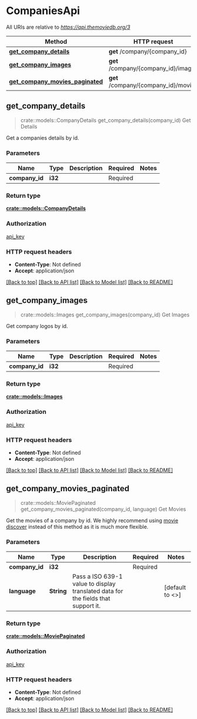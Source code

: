 # CompaniesApi

All URIs are relative to *https://api.themoviedb.org/3*

Method | HTTP request | Description
------------- | ------------- | -------------
[**get_company_details**](CompaniesApi.md#get_company_details) | **get** /company/{company_id} | Get Details
[**get_company_images**](CompaniesApi.md#get_company_images) | **get** /company/{company_id}/images | Get Images
[**get_company_movies_paginated**](CompaniesApi.md#get_company_movies_paginated) | **get** /company/{company_id}/movies | Get Movies



## get_company_details

> crate::models::CompanyDetails get_company_details(company_id)
Get Details

Get a companies details by id.

### Parameters


Name | Type | Description  | Required | Notes
------------- | ------------- | ------------- | ------------- | -------------
**company_id** | **i32** |  | Required | 

### Return type

[**crate::models::CompanyDetails**](CompanyDetails.md)

### Authorization

[api_key](../README.md#api_key)

### HTTP request headers

- **Content-Type**: Not defined
- **Accept**: application/json

[[Back to top]](#) [[Back to API list]](../README.md#documentation-for-api-endpoints) [[Back to Model list]](../README.md#documentation-for-models) [[Back to README]](../README.md)


## get_company_images

> crate::models::Images get_company_images(company_id)
Get Images

Get company logos by id.

### Parameters


Name | Type | Description  | Required | Notes
------------- | ------------- | ------------- | ------------- | -------------
**company_id** | **i32** |  | Required | 

### Return type

[**crate::models::Images**](Images.md)

### Authorization

[api_key](../README.md#api_key)

### HTTP request headers

- **Content-Type**: Not defined
- **Accept**: application/json

[[Back to top]](#) [[Back to API list]](../README.md#documentation-for-api-endpoints) [[Back to Model list]](../README.md#documentation-for-models) [[Back to README]](../README.md)


## get_company_movies_paginated

> crate::models::MoviePaginated get_company_movies_paginated(company_id, language)
Get Movies

Get the movies of a company by id.  We highly recommend using [movie discover](#endpoint:p5NyoR7dM842S8G9j) instead of this method as it is much more flexible.

### Parameters


Name | Type | Description  | Required | Notes
------------- | ------------- | ------------- | ------------- | -------------
**company_id** | **i32** |  | Required | 
**language** | **String** | Pass a ISO 639-1 value to display translated data for the fields that support it. |  | [default to <<language>>]

### Return type

[**crate::models::MoviePaginated**](MoviePaginated.md)

### Authorization

[api_key](../README.md#api_key)

### HTTP request headers

- **Content-Type**: Not defined
- **Accept**: application/json

[[Back to top]](#) [[Back to API list]](../README.md#documentation-for-api-endpoints) [[Back to Model list]](../README.md#documentation-for-models) [[Back to README]](../README.md)


